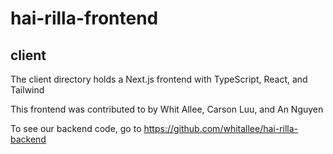 # hai-rilla-frontend

## client
The client directory holds a Next.js frontend with TypeScript, React, and Tailwind

This frontend was contributed to by Whit Allee, Carson Luu, and An Nguyen

To see our backend code, go to https://github.com/whitallee/hai-rilla-backend
